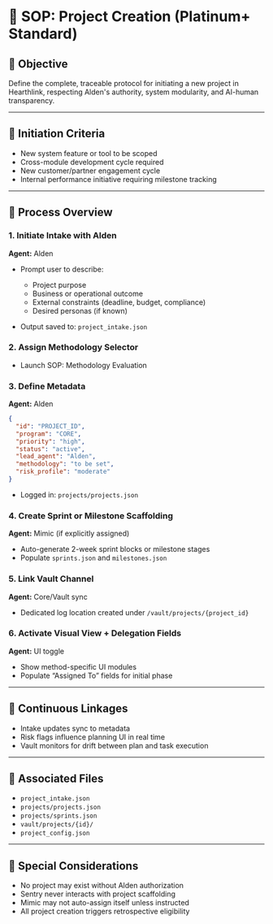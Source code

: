 # 📘 SOP: Project Creation (Platinum+ Standard)

## 🎯 Objective

Define the complete, traceable protocol for initiating a new project in Hearthlink, respecting Alden's authority, system modularity, and AI-human transparency.

---

## 🔑 Initiation Criteria

* New system feature or tool to be scoped
* Cross-module development cycle required
* New customer/partner engagement cycle
* Internal performance initiative requiring milestone tracking

---

## 🧭 Process Overview

### 1. **Initiate Intake with Alden**

**Agent:** Alden

* Prompt user to describe:

  * Project purpose
  * Business or operational outcome
  * External constraints (deadline, budget, compliance)
  * Desired personas (if known)
* Output saved to: `project_intake.json`

### 2. **Assign Methodology Selector**

* Launch SOP: Methodology Evaluation

### 3. **Define Metadata**

**Agent:** Alden

```json
{
  "id": "PROJECT_ID",
  "program": "CORE",
  "priority": "high",
  "status": "active",
  "lead_agent": "Alden",
  "methodology": "to be set",
  "risk_profile": "moderate"
}
```

* Logged in: `projects/projects.json`

### 4. **Create Sprint or Milestone Scaffolding**

**Agent:** Mimic (if explicitly assigned)

* Auto-generate 2-week sprint blocks or milestone stages
* Populate `sprints.json` and `milestones.json`

### 5. **Link Vault Channel**

**Agent:** Core/Vault sync

* Dedicated log location created under `/vault/projects/{project_id}`

### 6. **Activate Visual View + Delegation Fields**

**Agent:** UI toggle

* Show method-specific UI modules
* Populate “Assigned To” fields for initial phase

---

## 🔁 Continuous Linkages

* Intake updates sync to metadata
* Risk flags influence planning UI in real time
* Vault monitors for drift between plan and task execution

---

## 📎 Associated Files

* `project_intake.json`
* `projects/projects.json`
* `projects/sprints.json`
* `vault/projects/{id}/`
* `project_config.json`

---

## 🧠 Special Considerations

* No project may exist without Alden authorization
* Sentry never interacts with project scaffolding
* Mimic may not auto-assign itself unless instructed
* All project creation triggers retrospective eligibility
